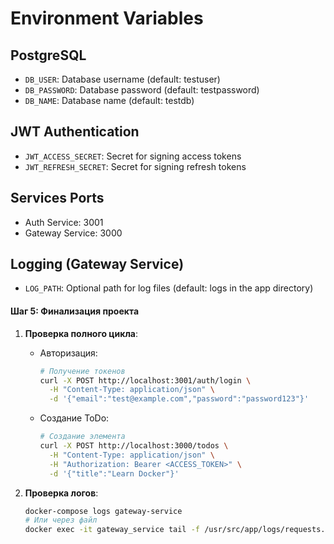 # Environment Variables

## PostgreSQL
- `DB_USER`: Database username (default: testuser)
- `DB_PASSWORD`: Database password (default: testpassword)
- `DB_NAME`: Database name (default: testdb)

## JWT Authentication
- `JWT_ACCESS_SECRET`: Secret for signing access tokens
- `JWT_REFRESH_SECRET`: Secret for signing refresh tokens

## Services Ports
- Auth Service: 3001
- Gateway Service: 3000

## Logging (Gateway Service)
- `LOG_PATH`: Optional path for log files (default: logs in the app directory)



#### Шаг 5: Финализация проекта
1. **Проверка полного цикла**:
    - Авторизация:
      ```bash
      # Получение токенов
      curl -X POST http://localhost:3001/auth/login \
        -H "Content-Type: application/json" \
        -d '{"email":"test@example.com","password":"password123"}'
      ```
    - Создание ToDo:
      ```bash
      # Создание элемента
      curl -X POST http://localhost:3000/todos \
        -H "Content-Type: application/json" \
        -H "Authorization: Bearer <ACCESS_TOKEN>" \
        -d '{"title":"Learn Docker"}'
      ```

2. **Проверка логов**:
   ```bash
   docker-compose logs gateway-service
   # Или через файл
   docker exec -it gateway_service tail -f /usr/src/app/logs/requests.log